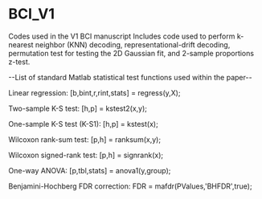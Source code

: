 # BCI_V1
Codes used in the V1 BCI manuscript
Includes code used to perform k-nearest neighbor (KNN) decoding, representational-drift decoding, permutation test for testing the 2D Gaussian fit, and 2-sample proportions z-test.

--List of standard Matlab statistical test functions used within the paper--

Linear regression:
  [b,bint,r,rint,stats] = regress(y,X);

Two-sample K-S test:
  [h,p] = kstest2(x,y);
  
One-sample K-S test (K-S1): 
  [h,p] = kstest(x);
  
Wilcoxon rank-sum test:
  [p,h] = ranksum(x,y);
  
Wilcoxon signed-rank test:
  [p,h] = signrank(x);
  
One-way ANOVA:
  [p,tbl,stats] = anova1(y,group);
  
Benjamini-Hochberg FDR correction:
  FDR = mafdr(PValues,'BHFDR',true);
